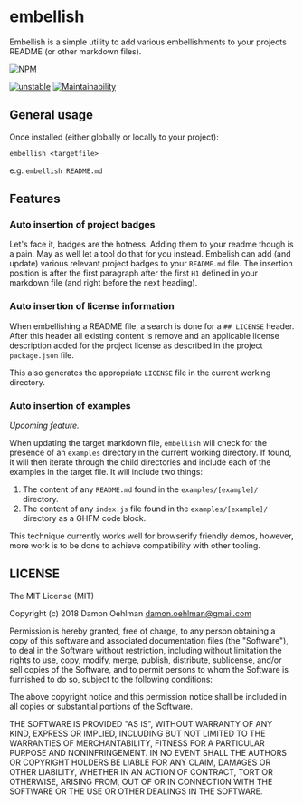 # embellish

Embellish is a simple utility to add various embellishments to your projects
README (or other markdown files).

[![NPM](https://nodei.co/npm/embellish-readme.png)](https://nodei.co/npm/embellish-readme/)

[![unstable](https://img.shields.io/badge/stability-unstable-yellowgreen.svg)](https://github.com/dominictarr/stability#unstable) [![Maintainability](https://api.codeclimate.com/v1/badges/f23f4341a91e917eac0f/maintainability)](https://codeclimate.com/github/DamonOehlman/embellish-readme/maintainability)

## General usage

Once installed (either globally or locally to your project):

```
embellish <targetfile>
```

e.g. `embellish README.md`

## Features

### Auto insertion of project badges

Let's face it, badges are the hotness.  Adding them to your readme though is a pain.  May as well let a tool do that for you instead.  Embelish can add (and update) various relevant project badges to your `README.md` file.  The insertion position is after the first paragraph after the first `H1` defined in your markdown file (and right before the next heading).

### Auto insertion of license information

When embellishing a README file, a search is done for a `## LICENSE` header.  After this header all existing content is remove and an applicable license description added for the project license as described in the project `package.json` file.

This also generates the appropriate `LICENSE` file in the current working directory.

### Auto insertion of examples

_Upcoming feature._

When updating the target markdown file, `embellish` will check for the presence of an `examples` directory in the current working directory.  If found, it will then iterate through the child directories and include each of the examples in the target file.  It will include two things:

1. The content of any `README.md` found in the `examples/[example]/` directory.
2. The content of any `index.js` file found in the `examples/[example]/` directory as a GHFM code block.


This technique currently works well for browserify friendly demos, however, more work is to be done to achieve compatibility with other tooling.

## LICENSE

The MIT License (MIT)

Copyright (c) 2018 Damon Oehlman <damon.oehlman@gmail.com>

Permission is hereby granted, free of charge, to any person obtaining a copy
of this software and associated documentation files (the "Software"), to deal
in the Software without restriction, including without limitation the rights
to use, copy, modify, merge, publish, distribute, sublicense, and/or sell
copies of the Software, and to permit persons to whom the Software is
furnished to do so, subject to the following conditions:

The above copyright notice and this permission notice shall be included in all
copies or substantial portions of the Software.

THE SOFTWARE IS PROVIDED "AS IS", WITHOUT WARRANTY OF ANY KIND, EXPRESS OR
IMPLIED, INCLUDING BUT NOT LIMITED TO THE WARRANTIES OF MERCHANTABILITY,
FITNESS FOR A PARTICULAR PURPOSE AND NONINFRINGEMENT. IN NO EVENT SHALL THE
AUTHORS OR COPYRIGHT HOLDERS BE LIABLE FOR ANY CLAIM, DAMAGES OR OTHER
LIABILITY, WHETHER IN AN ACTION OF CONTRACT, TORT OR OTHERWISE, ARISING FROM,
OUT OF OR IN CONNECTION WITH THE SOFTWARE OR THE USE OR OTHER DEALINGS IN THE
SOFTWARE.


